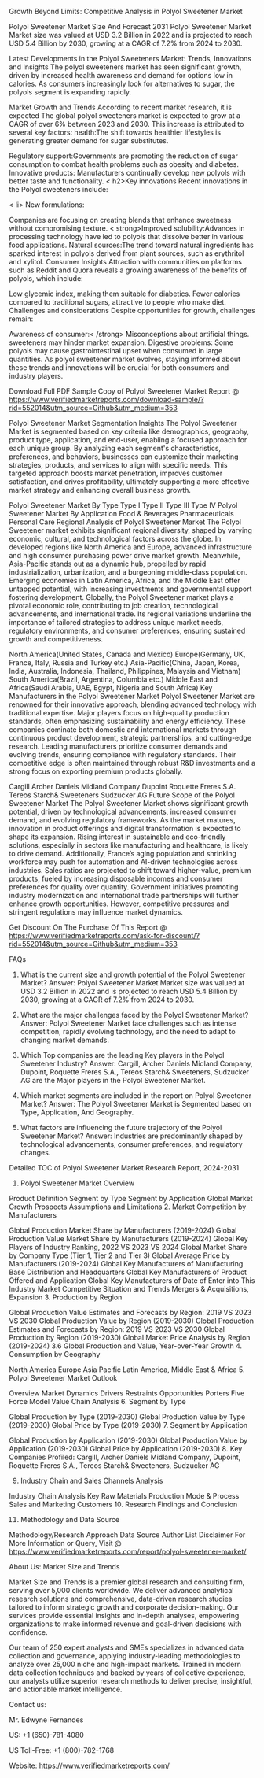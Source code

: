 Growth Beyond Limits: Competitive Analysis in Polyol Sweetener Market


Polyol Sweetener Market Size And Forecast 2031
Polyol Sweetener Market Market size was valued at USD 3.2 Billion in 2022 and is projected to reach USD 5.4 Billion by 2030, growing at a CAGR of 7.2% from 2024 to 2030.

Latest Developments in the Polyol Sweeteners Market: Trends, Innovations and Insights
The polyol sweeteners market has seen significant growth, driven by increased health awareness and demand for options low in calories. As consumers increasingly look for alternatives to sugar, the polyols segment is expanding rapidly.

Market Growth and Trends
According to recent market research, it is expected The global polyol sweeteners market is expected to grow at a CAGR of over 6% between 2023 and 2030. This increase is attributed to several key factors: health:The shift towards healthier lifestyles is generating greater demand for sugar substitutes.

Regulatory support:Governments are promoting the reduction of sugar consumption to combat health problems such as obesity and diabetes.
Innovative products: Manufacturers continually develop new polyols with better taste and functionality.
< h2>Key innovations
Recent innovations in the Polyol sweeteners include:

< li>
New formulations:

Companies are focusing on creating blends that enhance sweetness without compromising texture.
< strong>Improved solubility:Advances in processing technology have led to polyols that dissolve better in various food applications.
Natural sources:The trend toward natural ingredients has sparked interest in polyols derived from plant sources, such as erythritol and xylitol.
Consumer Insights
Attraction with communities on platforms such as Reddit and Quora reveals a growing awareness of the benefits of polyols, which include:

Low glycemic index, making them suitable for diabetics.
Fewer calories compared to traditional sugars, attractive to people who make diet.
Challenges and considerations
Despite opportunities for growth, challenges remain:

Awareness of consumer:< /strong> Misconceptions about artificial things. sweeteners may hinder market expansion.
Digestive problems: Some polyols may cause gastrointestinal upset when consumed in large quantities.
As polyol sweetener market evolves, staying informed about these trends and innovations will be crucial for both consumers and industry players.

Download Full PDF Sample Copy of Polyol Sweetener Market Report @ https://www.verifiedmarketreports.com/download-sample/?rid=552014&utm_source=Github&utm_medium=353

Polyol Sweetener Market Segmentation Insights
The Polyol Sweetener Market is segmented based on key criteria like demographics, geography, product type, application, and end-user, enabling a focused approach for each unique group. By analyzing each segment's characteristics, preferences, and behaviors, businesses can customize their marketing strategies, products, and services to align with specific needs. This targeted approach boosts market penetration, improves customer satisfaction, and drives profitability, ultimately supporting a more effective market strategy and enhancing overall business growth.

Polyol Sweetener Market By Type
Type I
Type II
Type III
Type IV
Polyol Sweetener Market By Application
Food & Beverages
Pharmaceuticals
Personal Care
Regional Analysis of Polyol Sweetener Market
The Polyol Sweetener market exhibits significant regional diversity, shaped by varying economic, cultural, and technological factors across the globe. In developed regions like North America and Europe, advanced infrastructure and high consumer purchasing power drive market growth. Meanwhile, Asia-Pacific stands out as a dynamic hub, propelled by rapid industrialization, urbanization, and a burgeoning middle-class population. Emerging economies in Latin America, Africa, and the Middle East offer untapped potential, with increasing investments and governmental support fostering development. Globally, the Polyol Sweetener market plays a pivotal economic role, contributing to job creation, technological advancements, and international trade. Its regional variations underline the importance of tailored strategies to address unique market needs, regulatory environments, and consumer preferences, ensuring sustained growth and competitiveness.

North America(United States, Canada and Mexico)
Europe(Germany, UK, France, Italy, Russia and Turkey etc.)
Asia-Pacific(China, Japan, Korea, India, Australia, Indonesia, Thailand, Philippines, Malaysia and Vietnam)
South America(Brazil, Argentina, Columbia etc.)
Middle East and Africa(Saudi Arabia, UAE, Egypt, Nigeria and South Africa)
Key Manufacturers in the Polyol Sweetener Market
Polyol Sweetener Market are renowned for their innovative approach, blending advanced technology with traditional expertise. Major players focus on high-quality production standards, often emphasizing sustainability and energy efficiency. These companies dominate both domestic and international markets through continuous product development, strategic partnerships, and cutting-edge research. Leading manufacturers prioritize consumer demands and evolving trends, ensuring compliance with regulatory standards. Their competitive edge is often maintained through robust R&D investments and a strong focus on exporting premium products globally.

Cargill
Archer Daniels Midland Company
Dupoint
Roquette Freres S.A.
Tereos Starch& Sweeteners
Sudzucker AG
Future Scope of the Polyol Sweetener Market
The Polyol Sweetener Market shows significant growth potential, driven by technological advancements, increased consumer demand, and evolving regulatory frameworks. As the market matures, innovation in product offerings and digital transformation is expected to shape its expansion. Rising interest in sustainable and eco-friendly solutions, especially in sectors like manufacturing and healthcare, is likely to drive demand. Additionally, France’s aging population and shrinking workforce may push for automation and AI-driven technologies across industries. Sales ratios are projected to shift toward higher-value, premium products, fueled by increasing disposable incomes and consumer preferences for quality over quantity. Government initiatives promoting industry modernization and international trade partnerships will further enhance growth opportunities. However, competitive pressures and stringent regulations may influence market dynamics.

Get Discount On The Purchase Of This Report @ https://www.verifiedmarketreports.com/ask-for-discount/?rid=552014&utm_source=Github&utm_medium=353

FAQs
1. What is the current size and growth potential of the Polyol Sweetener Market?
Answer: Polyol Sweetener Market Market size was valued at USD 3.2 Billion in 2022 and is projected to reach USD 5.4 Billion by 2030, growing at a CAGR of 7.2% from 2024 to 2030.

2. What are the major challenges faced by the Polyol Sweetener Market?
Answer: Polyol Sweetener Market face challenges such as intense competition, rapidly evolving technology, and the need to adapt to changing market demands.

3. Which Top companies are the leading Key players in the Polyol Sweetener Industry?
Answer: Cargill, Archer Daniels Midland Company, Dupoint, Roquette Freres S.A., Tereos Starch& Sweeteners, Sudzucker AG are the Major players in the Polyol Sweetener Market.

4. Which market segments are included in the report on Polyol Sweetener Market?
Answer: The Polyol Sweetener Market is Segmented based on Type, Application, And Geography.

5. What factors are influencing the future trajectory of the Polyol Sweetener Market?
Answer: Industries are predominantly shaped by technological advancements, consumer preferences, and regulatory changes.

Detailed TOC of Polyol Sweetener Market Research Report, 2024-2031
1. Polyol Sweetener Market Overview

Product Definition
Segment by Type
Segment by Application
Global Market Growth Prospects
Assumptions and Limitations
2. Market Competition by Manufacturers

Global Production Market Share by Manufacturers (2019-2024)
Global Production Value Market Share by Manufacturers (2019-2024)
Global Key Players of Industry Ranking, 2022 VS 2023 VS 2024
Global Market Share by Company Type (Tier 1, Tier 2 and Tier 3)
Global Average Price by Manufacturers (2019-2024)
Global Key Manufacturers of Manufacturing Base Distribution and Headquarters
Global Key Manufacturers of Product Offered and Application
Global Key Manufacturers of Date of Enter into This Industry
Market Competitive Situation and Trends
Mergers & Acquisitions, Expansion
3. Production by Region

Global Production Value Estimates and Forecasts by Region: 2019 VS 2023 VS 2030
Global Production Value by Region (2019-2030)
Global Production Estimates and Forecasts by Region: 2019 VS 2023 VS 2030
Global Production by Region (2019-2030)
Global Market Price Analysis by Region (2019-2024) 3.6 Global Production and Value, Year-over-Year Growth
4. Consumption by Geography

North America
Europe
Asia Pacific
Latin America, Middle East & Africa
5. Polyol Sweetener Market Outlook

Overview
Market Dynamics
Drivers
Restraints
Opportunities
Porters Five Force Model
Value Chain Analysis 
6. Segment by Type

Global Production by Type (2019-2030)
Global Production Value by Type (2019-2030)
Global Price by Type (2019-2030)
7. Segment by Application

Global Production by Application (2019-2030)
Global Production Value by Application (2019-2030)
Global Price by Application (2019-2030)
8. Key Companies Profiled: Cargill, Archer Daniels Midland Company, Dupoint, Roquette Freres S.A., Tereos Starch& Sweeteners, Sudzucker AG

9. Industry Chain and Sales Channels Analysis

Industry Chain Analysis
Key Raw Materials
Production Mode & Process
Sales and Marketing
Customers
10. Research Findings and Conclusion

11. Methodology and Data Source

Methodology/Research Approach
Data Source
Author List
Disclaimer
For More Information or Query, Visit @ https://www.verifiedmarketreports.com/report/polyol-sweetener-market/

About Us: Market Size and Trends

Market Size and Trends is a premier global research and consulting firm, serving over 5,000 clients worldwide. We deliver advanced analytical research solutions and comprehensive, data-driven research studies tailored to inform strategic growth and corporate decision-making. Our services provide essential insights and in-depth analyses, empowering organizations to make informed revenue and goal-driven decisions with confidence.

Our team of 250 expert analysts and SMEs specializes in advanced data collection and governance, applying industry-leading methodologies to analyze over 25,000 niche and high-impact markets. Trained in modern data collection techniques and backed by years of collective experience, our analysts utilize superior research methods to deliver precise, insightful, and actionable market intelligence.

Contact us:

Mr. Edwyne Fernandes

US: +1 (650)-781-4080

US Toll-Free: +1 (800)-782-1768

Website: https://www.verifiedmarketreports.com/
